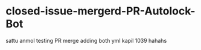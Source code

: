 # closed-issue-mergerd-PR-Autolock-Bot
sattu
anmol
testing PR merge
adding both yml
kapil 1039
hahahs
